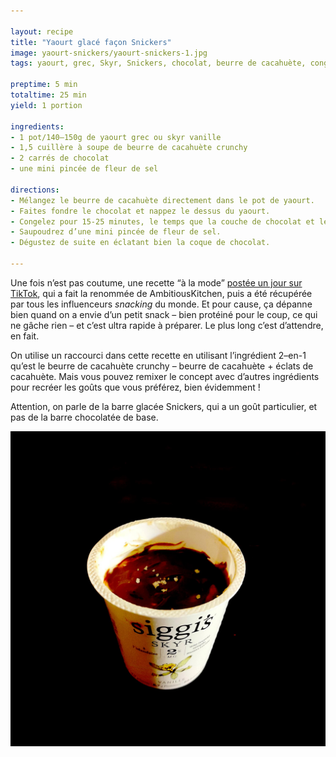 ```yaml
---

layout: recipe
title: "Yaourt glacé façon Snickers"
image: yaourt-snickers/yaourt-snickers-1.jpg
tags: yaourt, grec, Skyr, Snickers, chocolat, beurre de cacahuète, congélateur, cacahuète, vanille, fleur de sel

preptime: 5 min
totaltime: 25 min
yield: 1 portion

ingredients:
- 1 pot/140–150g de yaourt grec ou skyr vanille
- 1,5 cuillère à soupe de beurre de cacahuète crunchy
- 2 carrés de chocolat 
- une mini pincée de fleur de sel

directions:
- Mélangez le beurre de cacahuète directement dans le pot de yaourt.
- Faites fondre le chocolat et nappez le dessus du yaourt. 
- Congelez pour 15-25 minutes, le temps que la couche de chocolat et le yaourt durcissent. 
- Saupoudrez d’une mini pincée de fleur de sel.
- Dégustez de suite en éclatant bien la coque de chocolat.  

---
```


Une fois n’est pas coutume, une recette “à la mode” [postée un jour sur TikTok](https://www.tiktok.com/@ambitiouskitchen/video/7234652993780698414), qui a fait la renommée de AmbitiousKitchen, puis a été récupérée par tous les influenceurs <i lang="en">snacking</i> du monde. Et pour cause, ça dépanne bien quand on a envie d’un petit snack – bien protéiné pour le coup, ce qui ne gâche rien – et c’est ultra rapide à préparer. Le plus long c’est d’attendre, en fait.

On utilise un raccourci dans cette recette en utilisant l’ingrédient 2–en-1 qu’est le beurre de cacahuète crunchy – beurre de cacahuète + éclats de cacahuète. Mais vous pouvez remixer le concept avec d’autres ingrédients pour recréer les goûts que vous préférez, bien évidemment&nbsp;!

Attention, on parle de la barre glacée Snickers, qui a un goût particulier, et pas de la barre chocolatée de base.

![Là j’ai pris un Siggi’s Skyr vanille parce que c’est quelque chose que j’ai toujours dans le frigo, mais on peut aussi utiliser du yaourt grec.](../images/yaourt-snickers/yaourt-snickers-2.jpg)